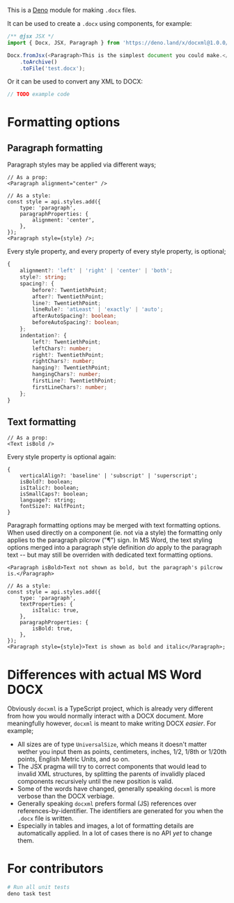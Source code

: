 This is a [Deno](https://deno.land) module for making `.docx` files.

It can be used to create a `.docx` using components, for example:

```ts
/** @jsx JSX */
import { Docx, JSX, Paragraph } from 'https://deno.land/x/docxml@1.0.0/mod.ts';

Docx.fromJsx(<Paragraph>This is the simplest document you could make.</Paragraph>)
	.toArchive()
	.toFile('test.docx');
```

Or it can be used to convert any XML to DOCX:

```ts
// TODO example code
```

# Formatting options

## Paragraph formatting

Paragraph styles may be applied via different ways;

```tsx
// As a prop:
<Paragraph alignment="center" />
```

```tsx
// As a style:
const style = api.styles.add({
	type: 'paragraph',
	paragraphProperties: {
		alignment: 'center',
	},
});
<Paragraph style={style} />;
```

Every style property, and every property of every style property, is optional;

```ts
{
	alignment?: 'left' | 'right' | 'center' | 'both';
	style?: string;
	spacing?: {
		before?: TwentiethPoint;
		after?: TwentiethPoint;
		line?: TwentiethPoint;
		lineRule?: 'atLeast' | 'exactly' | 'auto';
		afterAutoSpacing?: boolean;
		beforeAutoSpacing?: boolean;
	};
	indentation?: {
		left?: TwentiethPoint;
		leftChars?: number;
		right?: TwentiethPoint;
		rightChars?: number;
		hanging?: TwentiethPoint;
		hangingChars?: number;
		firstLine?: TwentiethPoint;
		firstLineChars?: number;
	};
}
```

## Text formatting

```tsx
// As a prop:
<Text isBold />
```

Every style property is optional again:

```tsx
{
	verticalAlign?: 'baseline' | 'subscript' | 'superscript';
	isBold?: boolean;
	isItalic?: boolean;
	isSmallCaps?: boolean;
	language?: string;
	fontSize?: HalfPoint;
}
```

Paragraph formatting options may be merged with text formatting options. When used directly on a component (ie. not via a style) the formatting only applies to the paragraph pilcrow ("¶") sign. In MS Word, the text styling options merged into a paragraph style definition _do_ apply to the paragraph text -- but may still be overriden with dedicated text formatting options.

```tsx
<Paragraph isBold>Text not shown as bold, but the paragraph's pilcrow is.</Paragraph>
```

```tsx
// As a style:
const style = api.styles.add({
	type: 'paragraph',
	textProperties: {
		isItalic: true,
	},
	paragraphProperties: {
		isBold: true,
	},
});
<Paragraph style={style}>Text is shown as bold and italic</Paragraph>;
```

# Differences with actual MS Word DOCX

Obviously `docxml` is a TypeScript project, which is already very different from how you would normally interact
with a DOCX document. More meaningfully however, `docxml` is meant to make writing DOCX _easier_. For example;

- All sizes are of type `UniversalSize`, which means it doesn't matter wether you input them as points, centimeters,
  inches, 1/2, 1/8th or 1/20th points, English Metric Units, and so on.
- The JSX pragma will try to correct components that would lead to invalid XML structures, by splitting the parents of
  invalidly placed components recursively until the new position is valid.
- Some of the words have changed, generally speaking `docxml` is more verbose than the DOCX verbiage.
- Generally speaking `docxml` prefers formal (JS) references over references-by-identifier. The identifiers are
  generated for you when the `.docx` file is written.
- Especially in tables and images, a lot of formatting details are automatically applied. In a lot of cases there
 is no API _yet_ to change them.


# For contributors

```sh
# Run all unit tests
deno task test
```